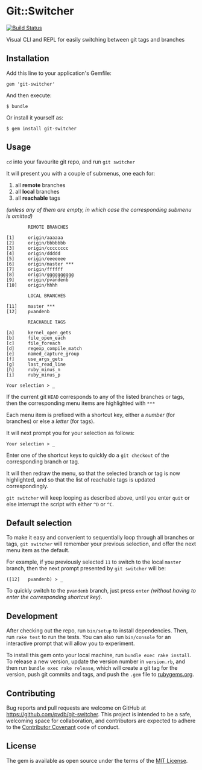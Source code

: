 # Git::Switcher

[![Build Status](https://secure.travis-ci.org/pvdb/git-switcher.png)](http://travis-ci.org/pvdb/git-switcher)

Visual CLI and REPL for easily switching between git tags and branches

## Installation

Add this line to your application's Gemfile:

    gem 'git-switcher'

And then execute:

    $ bundle

Or install it yourself as:

    $ gem install git-switcher

## Usage

`cd` into your favourite git repo, and run `git switcher`

It will present you with a couple of submenus, one each for:

1. all **remote** branches
1. all **local** branches
1. all **reachable** tags

*(unless any of them are empty, in which case the corresponding submenu is omitted)*

            REMOTE BRANCHES

    [1]     origin/aaaaaa
    [2]     origin/bbbbbbb
    [3]     origin/cccccccc
    [4]     origin/ddddd
    [5]     origin/eeeeeee
    [6]     origin/master ***
    [7]     origin/ffffff
    [8]     origin/gggggggggg
    [9]     origin/pvandenb
    [10]    origin/hhhh

            LOCAL BRANCHES

    [11]    master ***
    [12]    pvandenb

            REACHABLE TAGS

    [a]     kernel_open_gets
    [b]     file_open_each
    [c]     file_foreach
    [d]     regexp_compile_match
    [e]     named_capture_group
    [f]     use_args_gets
    [g]     last_read_line
    [h]     ruby_minus_n
    [i]     ruby_minus_p

    Your selection > _

If the current git `HEAD` corresponds to any of the listed branches or tags, then the corresponding menu items are highlighted with `***`

Each menu item is prefixed with a shortcut key, either a *number* (for branches) or else a *letter* (for tags).

It will next prompt you for your selection as follows:

    Your selection > _

Enter one of the shortcut keys to quickly do a `git checkout` of the corresponding branch or tag.

It will then redraw the menu, so that the selected branch or tag is now highlighted, and so that the list of reachable tags is updated correspondingly.

`git switcher` will keep looping as described above, until you enter `quit` or else interrupt the script with either `^D` or `^C`.

## Default selection

To make it easy and convenient to sequentially loop through all branches or tags, `git switcher` will remember your previous selection, and offer the next menu item as the default.

For example, if you previously selected `11` to switch to the local `master` branch, then the next prompt presented by `git switcher` will be:

    ([12]   pvandenb) > _

To quickly switch to the `pvandenb` branch, just press `enter` *(without having to enter the corresponding shortcut key)*.

## Development

After checking out the repo, run `bin/setup` to install dependencies. Then, run `rake test` to run the tests. You can also run `bin/console` for an interactive prompt that will allow you to experiment.

To install this gem onto your local machine, run `bundle exec rake install`. To release a new version, update the version number in `version.rb`, and then run `bundle exec rake release`, which will create a git tag for the version, push git commits and tags, and push the `.gem` file to [rubygems.org](https://rubygems.org).

## Contributing

Bug reports and pull requests are welcome on GitHub at https://github.com/pvdb/git-switcher. This project is intended to be a safe, welcoming space for collaboration, and contributors are expected to adhere to the [Contributor Covenant](http://contributor-covenant.org) code of conduct.

## License

The gem is available as open source under the terms of the [MIT License](http://opensource.org/licenses/MIT).

